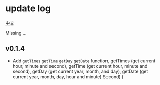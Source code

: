 # update log

[中文](./README_zh-cn.md)

Missing
...

## v0.1.4

  - Add `getTimes` `getTime` `getDay` `getDate` function, getTimes (get current hour, minute and second), getTime (get current hour, minute and second), getDay (get current year, month, and day), getDate (get current year, month, day, hour and minute) Second) )